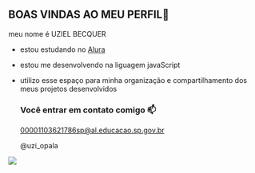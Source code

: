 ## BOAS VINDAS AO MEU PERFIL💙

meu nome é UZIEL BECQUER

- estou estudando no [Alura](https://www.alura.com.br)
- estou me desenvolvendo na liguagem javaScript
- utilizo esse espaço para minha organização e compartilhamento dos meus projetos desenvolvidos

  ### Você entrar em contato comigo 📫

  00001103621786sp@al.educacao.sp.gov.br
  
  @uzi_opala

![](https://media1.tenor.com/m/OI7r9b2aHawAAAAC/basketball-mj.gif)
  
